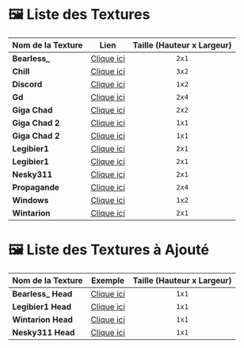 # 🖼️ Liste des Textures

| Nom de la Texture | Lien | Taille (Hauteur x Largeur) |
|-------------------|-----------------------|:-----------------------------:|
| **Bearless_** | [Clique ici](https://github.com/BearlessDev/Survie-1.21/blob/main/CustomPainting_rp/assets/example/textures/painting/bearless_.png) | `2x1` |
| **Chill** | [Clique ici](https://github.com/BearlessDev/Survie-1.21/blob/main/CustomPainting_rp/assets/example/textures/painting/chill.png) | `3x2` |
| **Discord** | [Clique ici](https://github.com/BearlessDev/Survie-1.21/blob/main/CustomPainting_rp/assets/example/textures/painting/discord.png) | `1x2` |
| **Gd** | [Clique ici](https://github.com/BearlessDev/Survie-1.21/blob/main/CustomPainting_rp/assets/example/textures/painting/gd.png) | `2x4` |
| **Giga Chad** | [Clique ici](https://github.com/BearlessDev/Survie-1.21/blob/main/CustomPainting_rp/assets/example/textures/painting/giga_chad.png) | `2x2` |
| **Giga Chad 2** | [Clique ici](https://github.com/BearlessDev/Survie-1.21/blob/main/CustomPainting_rp/assets/example/textures/painting/giga_chad_2.png) | `1x1` |
| **Giga Chad 2** | [Clique ici](https://github.com/BearlessDev/Survie-1.21/blob/main/CustomPainting_rp/assets/example/textures/painting/giga_chad_2.png) | `1x1` |
| **Legibier1** | [Clique ici](https://github.com/BearlessDev/Survie-1.21/blob/main/CustomPainting_rp/assets/example/textures/painting/legibier1.png) | `2x1` |
| **Legibier1** | [Clique ici](https://github.com/BearlessDev/Survie-1.21/blob/main/CustomPainting_rp/assets/example/textures/painting/legibier1.png) | `2x1` |
| **Nesky311** | [Clique ici](https://github.com/BearlessDev/Survie-1.21/blob/main/CustomPainting_rp/assets/example/textures/painting/nesky311.png) | `2x1` |
| **Propagande** | [Clique ici](https://github.com/BearlessDev/Survie-1.21/blob/main/CustomPainting_rp/assets/example/textures/painting/propagande.png) | `2x4` |
| **Windows** | [Clique ici](https://github.com/BearlessDev/Survie-1.21/blob/main/CustomPainting_rp/assets/example/textures/painting/windows.png) | `1x2` |
| **Wintarion** | [Clique ici](https://github.com/BearlessDev/Survie-1.21/blob/main/CustomPainting_rp/assets/example/textures/painting/wintarion.png) | `2x1` |

# 🖼️ Liste des Textures à Ajouté

| Nom de la Texture | Exemple | Taille (Hauteur x Largeur) |
|-------------------|-----------------------|:-----------------------------:|
| **Bearless_ Head** | [Clique ici](https://mc-heads.net/avatar/Bearless_/512) | `1x1` |
| **Legibier1 Head** | [Clique ici](https://mc-heads.net/avatar/Legibier1/512) | `1x1` |
| **Wintarion Head** | [Clique ici](https://mc-heads.net/avatar/Wintarion/512) | `1x1` |
| **Nesky311 Head** | [Clique ici](https://mc-heads.net/avatar/Nesky311/512) | `1x1` |